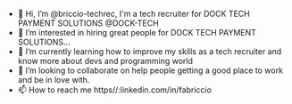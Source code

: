 - 👋 Hi, I’m @briccio-techrec, I'm a tech recruiter for DOCK TECH PAYMENT SOLUTIONS @DOCK-TECH
- 👀 I’m interested in hiring great people for DOCK TECH PAYMENT SOLUTIONS...
- 🌱 I’m currently learning how to improve my skills as a tech recruiter and know more about devs and programming world
- 💞️ I’m looking to collaborate on help people getting a good place to work and be in love with.
- 📫 How to reach me https//:linkedin.com/in/fabriccio

<!---
briccio-techrec/briccio-techrec is a ✨ special ✨ repository because its `README.md` (this file) appears on your GitHub profile.
You can click the Preview link to take a look at your changes.
--->
